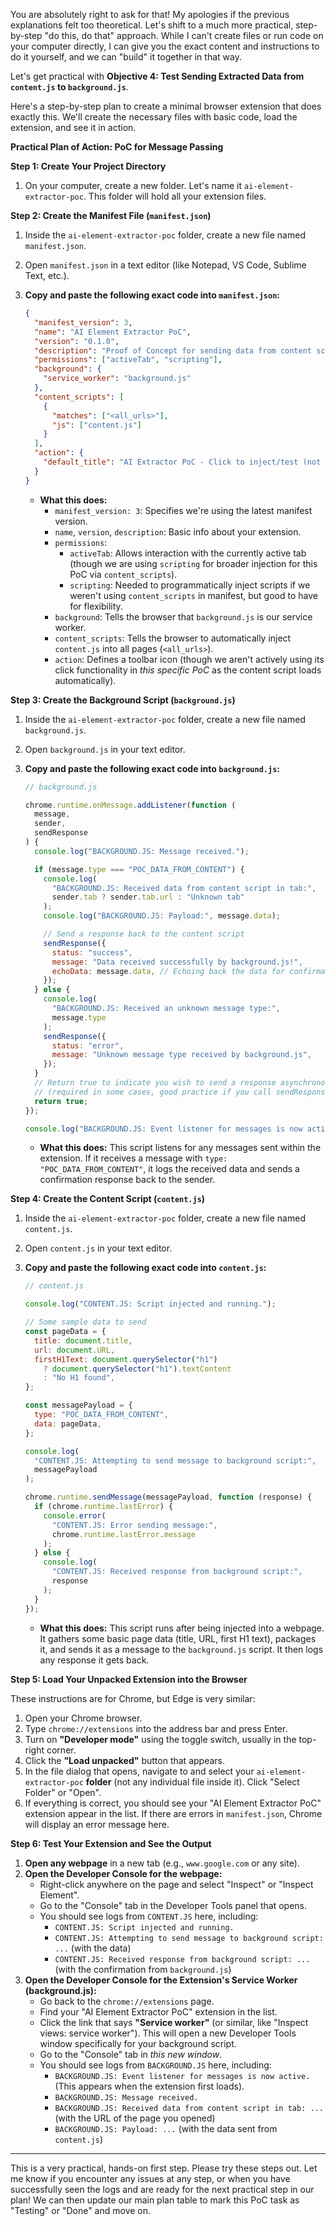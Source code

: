 You are absolutely right to ask for that! My apologies if the previous explanations felt too theoretical. Let's shift to a much more practical, step-by-step "do this, do that" approach. While I can't create files or run code on your computer directly, I can give you the exact content and instructions to do it yourself, and we can "build" it together in that way.

Let's get practical with **Objective 4: Test Sending Extracted Data from `content.js` to `background.js`**.

Here's a step-by-step plan to create a minimal browser extension that does exactly this. We'll create the necessary files with basic code, load the extension, and see it in action.

**Practical Plan of Action: PoC for Message Passing**

**Step 1: Create Your Project Directory**

1.  On your computer, create a new folder. Let's name it `ai-element-extractor-poc`. This folder will hold all your extension files.

**Step 2: Create the Manifest File (`manifest.json`)**

1.  Inside the `ai-element-extractor-poc` folder, create a new file named `manifest.json`.
2.  Open `manifest.json` in a text editor (like Notepad, VS Code, Sublime Text, etc.).
3.  **Copy and paste the following exact code into `manifest.json`:**

    ```json
    {
      "manifest_version": 3,
      "name": "AI Element Extractor PoC",
      "version": "0.1.0",
      "description": "Proof of Concept for sending data from content script to background.",
      "permissions": ["activeTab", "scripting"],
      "background": {
        "service_worker": "background.js"
      },
      "content_scripts": [
        {
          "matches": ["<all_urls>"],
          "js": ["content.js"]
        }
      ],
      "action": {
        "default_title": "AI Extractor PoC - Click to inject/test (not used in this PoC)"
      }
    }
    ```

    - **What this does:**
      - `manifest_version: 3`: Specifies we're using the latest manifest version.
      - `name`, `version`, `description`: Basic info about your extension.
      - `permissions`:
        - `activeTab`: Allows interaction with the currently active tab (though we are using `scripting` for broader injection for this PoC via `content_scripts`).
        - `scripting`: Needed to programmatically inject scripts if we weren't using `content_scripts` in manifest, but good to have for flexibility.
      - `background`: Tells the browser that `background.js` is our service worker.
      - `content_scripts`: Tells the browser to automatically inject `content.js` into all pages (`<all_urls>`).
      - `action`: Defines a toolbar icon (though we aren't actively using its click functionality in _this specific PoC_ as the content script loads automatically).

**Step 3: Create the Background Script (`background.js`)**

1.  Inside the `ai-element-extractor-poc` folder, create a new file named `background.js`.
2.  Open `background.js` in your text editor.
3.  **Copy and paste the following exact code into `background.js`:**

    ```javascript
    // background.js

    chrome.runtime.onMessage.addListener(function (
      message,
      sender,
      sendResponse
    ) {
      console.log("BACKGROUND.JS: Message received.");

      if (message.type === "POC_DATA_FROM_CONTENT") {
        console.log(
          "BACKGROUND.JS: Received data from content script in tab:",
          sender.tab ? sender.tab.url : "Unknown tab"
        );
        console.log("BACKGROUND.JS: Payload:", message.data);

        // Send a response back to the content script
        sendResponse({
          status: "success",
          message: "Data received successfully by background.js!",
          echoData: message.data, // Echoing back the data for confirmation
        });
      } else {
        console.log(
          "BACKGROUND.JS: Received an unknown message type:",
          message.type
        );
        sendResponse({
          status: "error",
          message: "Unknown message type received by background.js",
        });
      }
      // Return true to indicate you wish to send a response asynchronously
      // (required in some cases, good practice if you call sendResponse).
      return true;
    });

    console.log("BACKGROUND.JS: Event listener for messages is now active.");
    ```

    - **What this does:** This script listens for any messages sent within the extension. If it receives a message with `type: "POC_DATA_FROM_CONTENT"`, it logs the received data and sends a confirmation response back to the sender.

**Step 4: Create the Content Script (`content.js`)**

1.  Inside the `ai-element-extractor-poc` folder, create a new file named `content.js`.
2.  Open `content.js` in your text editor.
3.  **Copy and paste the following exact code into `content.js`:**

    ```javascript
    // content.js

    console.log("CONTENT.JS: Script injected and running.");

    // Some sample data to send
    const pageData = {
      title: document.title,
      url: document.URL,
      firstH1Text: document.querySelector("h1")
        ? document.querySelector("h1").textContent
        : "No H1 found",
    };

    const messagePayload = {
      type: "POC_DATA_FROM_CONTENT",
      data: pageData,
    };

    console.log(
      "CONTENT.JS: Attempting to send message to background script:",
      messagePayload
    );

    chrome.runtime.sendMessage(messagePayload, function (response) {
      if (chrome.runtime.lastError) {
        console.error(
          "CONTENT.JS: Error sending message:",
          chrome.runtime.lastError.message
        );
      } else {
        console.log(
          "CONTENT.JS: Received response from background script:",
          response
        );
      }
    });
    ```

    - **What this does:** This script runs after being injected into a webpage. It gathers some basic page data (title, URL, first H1 text), packages it, and sends it as a message to the `background.js` script. It then logs any response it gets back.

**Step 5: Load Your Unpacked Extension into the Browser**

These instructions are for Chrome, but Edge is very similar:

1.  Open your Chrome browser.
2.  Type `chrome://extensions` into the address bar and press Enter.
3.  Turn on **"Developer mode"** using the toggle switch, usually in the top-right corner.
4.  Click the **"Load unpacked"** button that appears.
5.  In the file dialog that opens, navigate to and select your `ai-element-extractor-poc` **folder** (not any individual file inside it). Click "Select Folder" or "Open".
6.  If everything is correct, you should see your "AI Element Extractor PoC" extension appear in the list. If there are errors in `manifest.json`, Chrome will display an error message here.

**Step 6: Test Your Extension and See the Output**

1.  **Open any webpage** in a new tab (e.g., `www.google.com` or any site).
2.  **Open the Developer Console for the webpage:**
    - Right-click anywhere on the page and select "Inspect" or "Inspect Element".
    - Go to the "Console" tab in the Developer Tools panel that opens.
    - You should see logs from `CONTENT.JS` here, including:
      - `CONTENT.JS: Script injected and running.`
      - `CONTENT.JS: Attempting to send message to background script: ...` (with the data)
      - `CONTENT.JS: Received response from background script: ...` (with the confirmation from `background.js`)
3.  **Open the Developer Console for the Extension's Service Worker (background.js):**
    - Go back to the `chrome://extensions` page.
    - Find your "AI Element Extractor PoC" extension in the list.
    - Click the link that says **"Service worker"** (or similar, like "Inspect views: service worker"). This will open a new Developer Tools window specifically for your background script.
    - Go to the "Console" tab in _this new window_.
    - You should see logs from `BACKGROUND.JS` here, including:
      - `BACKGROUND.JS: Event listener for messages is now active.` (This appears when the extension first loads).
      - `BACKGROUND.JS: Message received.`
      - `BACKGROUND.JS: Received data from content script in tab: ...` (with the URL of the page you opened)
      - `BACKGROUND.JS: Payload: ...` (with the data sent from `content.js`)

---

This is a very practical, hands-on first step. Please try these steps out. Let me know if you encounter any issues at any step, or when you have successfully seen the logs and are ready for the next practical step in our plan! We can then update our main plan table to mark this PoC task as "Testing" or "Done" and move on.
